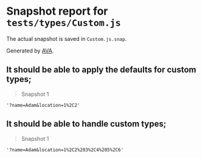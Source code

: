 # Snapshot report for `tests/types/Custom.js`

The actual snapshot is saved in `Custom.js.snap`.

Generated by [AVA](https://ava.li).

## It should be able to apply the defaults for custom types;

> Snapshot 1

    '?name=Adam&location=1%2C2'

## It should be able to handle custom types;

> Snapshot 1

    '?name=Adam&location=1%2C2%203%2C4%205%2C6'
